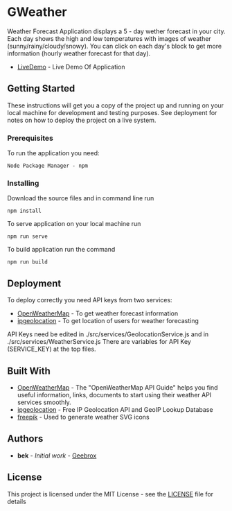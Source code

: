 # GWeather

Weather Forecast Application displays a 5 - day wether forecast in your city. Each day shows the high and low temperatures with images of weather (sunny/rainy/cloudy/snowy). You can click on each day's block to get more information (hourly weather forecast for that day).

- [LiveDemo](https://geebrox.github.io/) - Live Demo Of Application

## Getting Started

These instructions will get you a copy of the project up and running on your local machine for development and testing purposes. See deployment for notes on how to deploy the project on a live system.

### Prerequisites

To run the application you need:

```
Node Package Manager - npm
```

### Installing

Download the source files and in command line run

```
npm install
```

To serve application on your local machine run

```
npm run serve
```

To build application run the command

```
npm run build
```

## Deployment

To deploy correctly you need API keys from two services:

- [OpenWeatherMap](https://openweathermap.org/) - To get weather forecast information
- [ipgeolocation](https://ipgeolocation.io/) - To get location of users for weather forecasting

API Keys need be edited in ./src/services/GeolocationService.js and in ./src/services/WeatherService.js
There are variables for API Key (SERVICE_KEY) at the top files.

## Built With

- [OpenWeatherMap](https://openweathermap.org/api/) - The "OpenWeatherMap API Guide" helps you find useful information, links, documents to start using their weather API services smoothly.
- [ipgeolocation](https://ipgeolocation.io/documentation.html/) - Free IP Geolocation API and GeoIP Lookup Database
- [freepik](https://www.freepik.com/free-photos-vectors/icon) - Used to generate weather SVG icons

## Authors

- **bek** - _Initial work_ - [Geebrox](https://github.com/Geebrox)

## License

This project is licensed under the MIT License - see the [LICENSE](LICENSE) file for details
